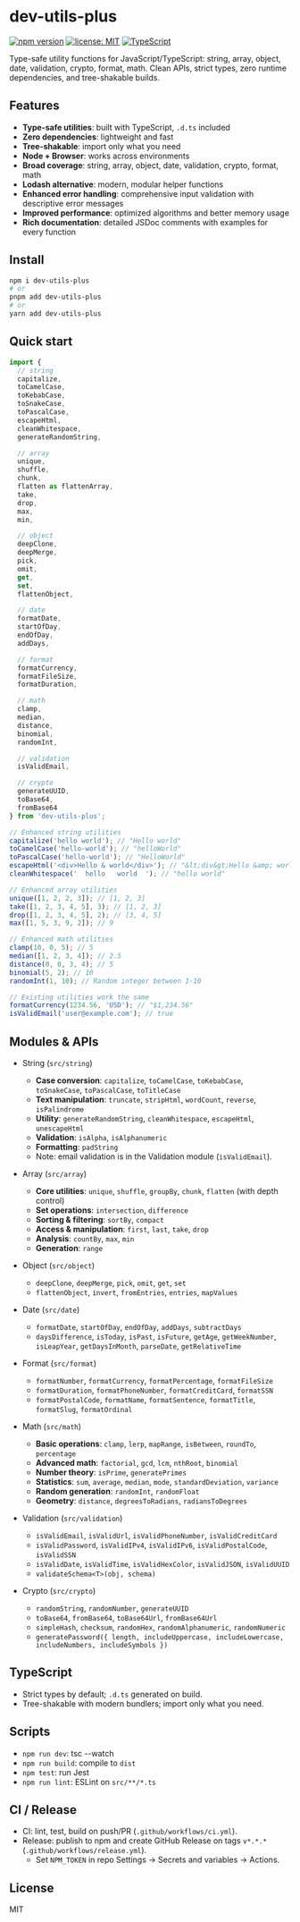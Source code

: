 # dev-utils-plus

[![npm version](https://img.shields.io/npm/v/dev-utils-plus)](https://www.npmjs.com/package/dev-utils-plus)
[![license: MIT](https://img.shields.io/badge/license-MIT-blue.svg)](https://opensource.org/licenses/MIT)
[![TypeScript](https://img.shields.io/badge/TypeScript-Strict-blue)](https://www.typescriptlang.org/)

Type-safe utility functions for JavaScript/TypeScript: string, array, object, date, validation, crypto, format, math. Clean APIs, strict types, zero runtime dependencies, and tree-shakable builds.

## Features

- **Type-safe utilities**: built with TypeScript, `.d.ts` included
- **Zero dependencies**: lightweight and fast
- **Tree-shakable**: import only what you need
- **Node + Browser**: works across environments
- **Broad coverage**: string, array, object, date, validation, crypto, format, math
- **Lodash alternative**: modern, modular helper functions
- **Enhanced error handling**: comprehensive input validation with descriptive error messages
- **Improved performance**: optimized algorithms and better memory usage
- **Rich documentation**: detailed JSDoc comments with examples for every function

## Install

```bash
npm i dev-utils-plus
# or
pnpm add dev-utils-plus
# or
yarn add dev-utils-plus
```

## Quick start

```ts
import { 
  // string
  capitalize, 
  toCamelCase,
  toKebabCase,
  toSnakeCase,
  toPascalCase,
  escapeHtml,
  cleanWhitespace,
  generateRandomString,

  // array
  unique, 
  shuffle,
  chunk,
  flatten as flattenArray,
  take,
  drop,
  max,
  min,

  // object
  deepClone, 
  deepMerge,
  pick,
  omit,
  get,
  set,
  flattenObject,

  // date
  formatDate,
  startOfDay,
  endOfDay,
  addDays,

  // format
  formatCurrency,
  formatFileSize,
  formatDuration,

  // math
  clamp,
  median,
  distance,
  binomial,
  randomInt,

  // validation
  isValidEmail,

  // crypto
  generateUUID,
  toBase64,
  fromBase64
} from 'dev-utils-plus';

// Enhanced string utilities
capitalize('hello world'); // "Hello world"
toCamelCase('hello-world'); // "helloWorld"
toPascalCase('hello-world'); // "HelloWorld"
escapeHtml('<div>Hello & world</div>'); // "&lt;div&gt;Hello &amp; world&lt;/div&gt;"
cleanWhitespace('  hello   world  '); // "hello world"

// Enhanced array utilities
unique([1, 2, 2, 3]); // [1, 2, 3]
take([1, 2, 3, 4, 5], 3); // [1, 2, 3]
drop([1, 2, 3, 4, 5], 2); // [3, 4, 5]
max([1, 5, 3, 9, 2]); // 9

// Enhanced math utilities
clamp(10, 0, 5); // 5
median([1, 2, 3, 4]); // 2.5
distance(0, 0, 3, 4); // 5
binomial(5, 2); // 10
randomInt(1, 10); // Random integer between 1-10

// Existing utilities work the same
formatCurrency(1234.56, 'USD'); // "$1,234.56"
isValidEmail('user@example.com'); // true
```

## Modules & APIs

- String (`src/string`)
  - **Case conversion**: `capitalize`, `toCamelCase`, `toKebabCase`, `toSnakeCase`, `toPascalCase`, `toTitleCase`
  - **Text manipulation**: `truncate`, `stripHtml`, `wordCount`, `reverse`, `isPalindrome`
  - **Utility**: `generateRandomString`, `cleanWhitespace`, `escapeHtml`, `unescapeHtml`
  - **Validation**: `isAlpha`, `isAlphanumeric`
  - **Formatting**: `padString`
  - Note: email validation is in the Validation module (`isValidEmail`).

- Array (`src/array`)
  - **Core utilities**: `unique`, `shuffle`, `groupBy`, `chunk`, `flatten` (with depth control)
  - **Set operations**: `intersection`, `difference`
  - **Sorting & filtering**: `sortBy`, `compact`
  - **Access & manipulation**: `first`, `last`, `take`, `drop`
  - **Analysis**: `countBy`, `max`, `min`
  - **Generation**: `range`

- Object (`src/object`)
  - `deepClone`, `deepMerge`, `pick`, `omit`, `get`, `set`
  - `flattenObject`, `invert`, `fromEntries`, `entries`, `mapValues`

- Date (`src/date`)
  - `formatDate`, `startOfDay`, `endOfDay`, `addDays`, `subtractDays`
  - `daysDifference`, `isToday`, `isPast`, `isFuture`, `getAge`, `getWeekNumber`, `isLeapYear`, `getDaysInMonth`, `parseDate`, `getRelativeTime`

- Format (`src/format`)
  - `formatNumber`, `formatCurrency`, `formatPercentage`, `formatFileSize`
  - `formatDuration`, `formatPhoneNumber`, `formatCreditCard`, `formatSSN`
  - `formatPostalCode`, `formatName`, `formatSentence`, `formatTitle`, `formatSlug`, `formatOrdinal`

- Math (`src/math`)
  - **Basic operations**: `clamp`, `lerp`, `mapRange`, `isBetween`, `roundTo`, `percentage`
  - **Advanced math**: `factorial`, `gcd`, `lcm`, `nthRoot`, `binomial`
  - **Number theory**: `isPrime`, `generatePrimes`
  - **Statistics**: `sum`, `average`, `median`, `mode`, `standardDeviation`, `variance`
  - **Random generation**: `randomInt`, `randomFloat`
  - **Geometry**: `distance`, `degreesToRadians`, `radiansToDegrees`

- Validation (`src/validation`)
  - `isValidEmail`, `isValidUrl`, `isValidPhoneNumber`, `isValidCreditCard`
  - `isValidPassword`, `isValidIPv4`, `isValidIPv6`, `isValidPostalCode`, `isValidSSN`
  - `isValidDate`, `isValidTime`, `isValidHexColor`, `isValidJSON`, `isValidUUID`
  - `validateSchema<T>(obj, schema)`

- Crypto (`src/crypto`)
  - `randomString`, `randomNumber`, `generateUUID`
  - `toBase64`, `fromBase64`, `toBase64Url`, `fromBase64Url`
  - `simpleHash`, `checksum`, `randomHex`, `randomAlphanumeric`, `randomNumeric`
  - `generatePassword({ length, includeUppercase, includeLowercase, includeNumbers, includeSymbols })`

## TypeScript
- Strict types by default; `.d.ts` generated on build.
- Tree-shakable with modern bundlers; import only what you need.

## Scripts
- `npm run dev`: tsc --watch
- `npm run build`: compile to `dist`
- `npm test`: run Jest
- `npm run lint`: ESLint on `src/**/*.ts`

## CI / Release
- CI: lint, test, build on push/PR (`.github/workflows/ci.yml`).
- Release: publish to npm and create GitHub Release on tags `v*.*.*` (`.github/workflows/release.yml`).
  - Set `NPM_TOKEN` in repo Settings → Secrets and variables → Actions.

## License
MIT 